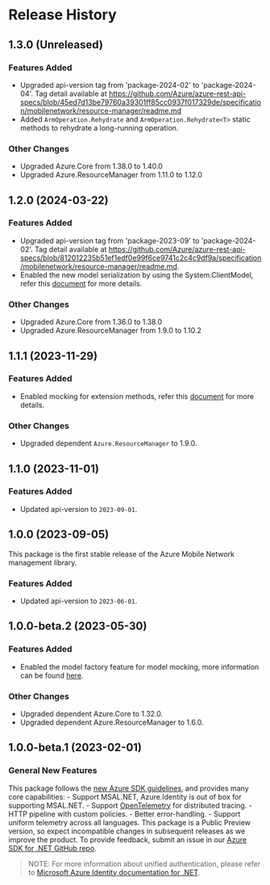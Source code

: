 # Release History

## 1.3.0 (Unreleased)

### Features Added

- Upgraded api-version tag from 'package-2024-02' to 'package-2024-04'. Tag detail available at https://github.com/Azure/azure-rest-api-specs/blob/45ed7d13be79760a39301ff85cc0937f017329de/specification/mobilenetwork/resource-manager/readme.md
- Added `ArmOperation.Rehydrate` and `ArmOperation.Rehydrate<T>` static methods to rehydrate a long-running operation.
### Other Changes
- Upgraded Azure.Core from 1.38.0 to 1.40.0
- Upgraded Azure.ResourceManager from 1.11.0 to 1.12.0
## 1.2.0 (2024-03-22)
### Features Added
- Upgraded api-version tag from 'package-2023-09' to 'package-2024-02'. Tag detail available at https://github.com/Azure/azure-rest-api-specs/blob/812012235b51ef1edf0e99f6ce9741c2c4c9df9a/specification/mobilenetwork/resource-manager/readme.md.
- Enabled the new model serialization by using the System.ClientModel, refer this [document](https://aka.ms/azsdk/net/mrw) for more details.
### Other Changes
- Upgraded Azure.Core from 1.36.0 to 1.38.0
- Upgraded Azure.ResourceManager from 1.9.0 to 1.10.2
## 1.1.1 (2023-11-29)
### Features Added
- Enabled mocking for extension methods, refer this [document](https://aka.ms/azsdk/net/mocking) for more details.
### Other Changes
- Upgraded dependent `Azure.ResourceManager` to 1.9.0.
## 1.1.0 (2023-11-01)
### Features Added
- Updated api-version to `2023-09-01`.
## 1.0.0 (2023-09-05)
This package is the first stable release of the Azure Mobile Network management library.
### Features Added
- Updated api-version to `2023-06-01`.
## 1.0.0-beta.2 (2023-05-30)
### Features Added
- Enabled the model factory feature for model mocking, more information can be found [here](https://azure.github.io/azure-sdk/dotnet_introduction.html#dotnet-mocking-factory-builder).
### Other Changes
- Upgraded dependent Azure.Core to 1.32.0.
- Upgraded dependent Azure.ResourceManager to 1.6.0.
## 1.0.0-beta.1 (2023-02-01)
### General New Features
This package follows the [new Azure SDK guidelines](https://azure.github.io/azure-sdk/general_introduction.html), and provides many core capabilities:
    - Support MSAL.NET, Azure.Identity is out of box for supporting MSAL.NET.
    - Support [OpenTelemetry](https://opentelemetry.io/) for distributed tracing.
    - HTTP pipeline with custom policies.
    - Better error-handling.
    - Support uniform telemetry across all languages.
This package is a Public Preview version, so expect incompatible changes in subsequent releases as we improve the product. To provide feedback, submit an issue in our [Azure SDK for .NET GitHub repo](https://github.com/Azure/azure-sdk-for-net/issues).
> NOTE: For more information about unified authentication, please refer to [Microsoft Azure Identity documentation for .NET](https://docs.microsoft.com//dotnet/api/overview/azure/identity-readme?view=azure-dotnet).
